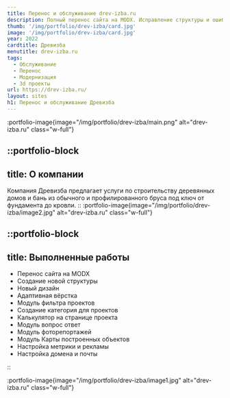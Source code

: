 ```yaml
---
title: Перенос и обслуживание drev-izba.ru
description: Полный перенос сайта на MODX. Исправление структуры и ошибок. 
thumb: '/img/portfolio/drev-izba/card.jpg'
image: '/img/portfolio/drev-izba/card.jpg'
year: 2022
cardtitle: Древизба
menutitle: drev-izba.ru
tags:
  - Обслуживание
  - Перенос
  - Модернизация
  - 3d проекты
url: https://drev-izba.ru/
layout: sites
h1: Перенос и обслуживание Древизба
---
```



:portfolio-image{image="/img/portfolio/drev-izba/main.png" alt="drev-izba.ru" class="w-full"}

::portfolio-block
---
title: О компании
---
Компания Древизба предлагает услуги по строительству деревянных домов и бань из обычного и профилированного бруса под ключ от фундамента до кровли.
::
:portfolio-image{image="/img/portfolio/drev-izba/image2.jpg" alt="drev-izba.ru" class="w-full"}

::portfolio-block
---
title: Выполненные работы
---

- Перенос сайта на MODX
- Создание новой структуры
- Новый дизайн
- Адаптивная вёрстка
- Модуль фильтра проектов
- Создание категория для проектов
- Калькулятор на странице проекта
- Модуль вопрос ответ
- Модуль фоторепортажей
- Модуль Карты построенных объектов
- Настройка метрики и рекламы
- Настройка домена и почты

::

:portfolio-image{image="/img/portfolio/drev-izba/image1.jpg" alt="drev-izba.ru" class="w-full"}
